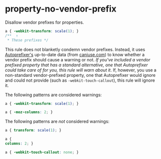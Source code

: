 # property-no-vendor-prefix

Disallow vendor prefixes for properties.

```css
a { -webkit-transform: scale(1); }
/**  ↑
 * These prefixes */
```

This rule does not blanketly condemn vendor prefixes. Instead, it uses [Autoprefixer's](https://github.com/postcss/autoprefixer) up-to-date data (from [caniuse.com](http://caniuse.com/)) to know whether a vendor prefix should cause a warning or not. *If you've included a vendor prefixed property that has a standard alternative, one that Autoprefixer could take care of for you, this rule will warn about it*. If, however, you use a non-standard vendor-prefixed property, one that Autoprefixer would ignore and could not provide (such as `-webkit-touch-callout`), this rule will ignore it.

The following patterns are considered warnings:

```css
a { -webkit-transform: scale(1); }
```

```css
a { -moz-columns: 2; }
```

The following patterns are *not* considered warnings:

```css
a { transform: scale(1); }
```

```css
a {
columns: 2; }
```

```css
a { -webkit-touch-callout: none; }
```
